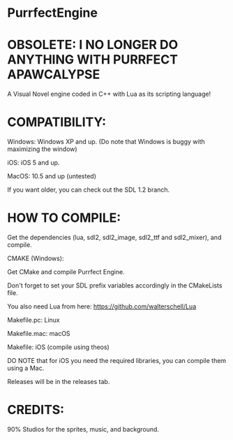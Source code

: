 # PurrfectEngine
# OBSOLETE: I NO LONGER DO ANYTHING WITH PURRFECT APAWCALYPSE


A Visual Novel engine coded in C++ with Lua as its scripting language!

# COMPATIBILITY:

Windows: Windows XP and up. (Do note that Windows is buggy with maximizing the window)

iOS: iOS 5 and up.

MacOS: 10.5 and up (untested)

If you want older, you can check out the SDL 1.2 branch.

# HOW TO COMPILE:

Get the dependencies (lua, sdl2, sdl2_image, sdl2_ttf and sdl2_mixer), and compile.

CMAKE (Windows):

Get CMake and compile Purrfect Engine.

Don't forget to set your SDL prefix variables accordingly in the CMakeLists file.

You also need Lua from here: https://github.com/walterschell/Lua

Makefile.pc: Linux

Makefile.mac: macOS

Makefile: iOS (compile using theos)

DO NOTE that for iOS you need the required libraries, you can compile them using a Mac.

Releases will be in the releases tab.


# CREDITS:

90% Studios for the sprites, music, and background.

